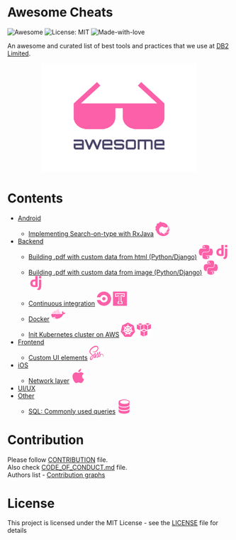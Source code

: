 # Awesome Cheats

![Awesome](https://cdn.rawgit.com/sindresorhus/awesome/d7305f38d29fed78fa85652e3a63e154dd8e8829/media/badge.svg)
![License: MIT](https://img.shields.io/badge/License-MIT-green.svg)
![Made-with-love](https://img.shields.io/badge/Made%20with-Love-green.svg)

An awesome and curated list of best tools and practices that we use at [DB2 Limited](https://db2.io).

<p align="center">
  <img src="./assets/awesome.svg" width="350">
</p>

# Contents
- [Android](./android/README.md)
  - [Implementing Search-on-type with RxJava](./android/search_on_type_with_rx_java.md) ![RxJava](./assets/icons/rxjava.svg)
- [Backend](./backend/README.md)
  - [Building .pdf with custom data from html (Python/Django)](./backend/building_pdf_from_html_python.md) ![Python](./assets/icons/python.svg) ![Django](./assets/icons/django.svg)
  - [Building .pdf with custom data from image (Python/Django)](./backend/building_pdf_from_image_python.md) ![Python](./assets/icons/python.svg) ![Django](./assets/icons/django.svg)
  - [Continuous integration](./backend/continuous_integration.md) ![CircleCI](./assets/icons/circle.svg) ![Travis](./assets/icons/travis.svg)
  - [Docker](./backend/docker.md) ![Docker](./assets/icons/docker.svg)
  - [Init Kubernetes cluster on AWS](./backend/init_kubernetes_cluster_aws.md) ![Kubernetes](./assets/icons/kubernetes.svg) ![AWS](./assets/icons/aws.svg)
- [Frontend](./frontend/README.md)
  - [Custom UI elements](./frontend/ui_elements.md) ![Sass](./assets/icons/sass.svg)
- [iOS](./ios/)
  - [Network layer](./ios/network_layer.md) ![SQL](./assets/icons/apple.svg)
- [UI/UX](./design/README.md)
- [Other](./other/README.md)
  - [SQL: Commonly used queries](./other/SQL.md) ![SQL](./assets/icons/sql.svg)

# Contribution
Please follow [CONTRIBUTION](.github/CONTRIBUTING.md) file.  
Also check [CODE_OF_CONDUCT.md](.github/CODE_OF_CONDUCT.md) file.  
Authors list - [Contribution graphs](https://github.com/DB2-Limited/awesome-cheats/graphs/contributors)


# License
This project is licensed under the MIT License - see the [LICENSE](./LICENSE) file for details
